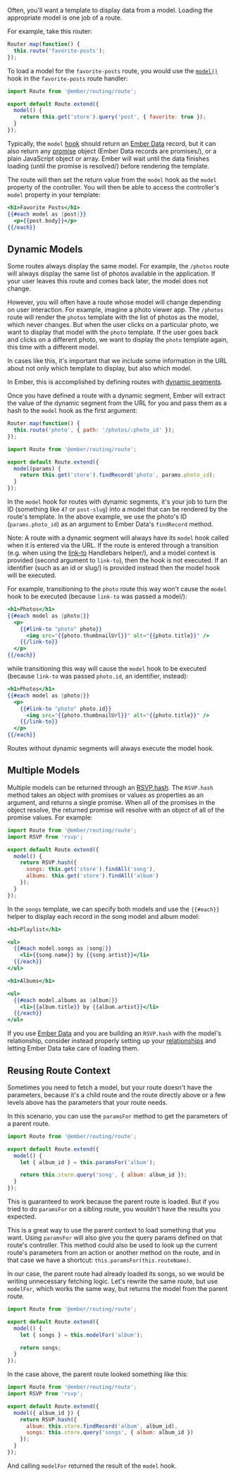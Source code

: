 Often, you'll want a template to display data from a model. Loading the
appropriate model is one job of a route.

For example, take this router:

```app/router.js
Router.map(function() {
  this.route('favorite-posts');
});
```

To load a model for the `favorite-posts` route, you would use the [`model()`](https://www.emberjs.com/api/ember/release/classes/Route/methods/model?anchor=model)
hook in the `favorite-posts` route handler:

```app/routes/favorite-posts.js
import Route from '@ember/routing/route';

export default Route.extend({
  model() {
    return this.get('store').query('post', { favorite: true });
  }
});
```

Typically, the `model` [hook](../../getting-started/core-concepts/#toc_hooks) should return an [Ember Data](../../models/) record,
but it can also return any [promise](https://www.promisejs.org/) object (Ember Data records are promises/),
or a plain JavaScript object or array.
Ember will wait until the data finishes loading (until the promise is resolved/) before rendering the template.

The route will then set the return value from the `model` hook as the `model` property of the controller.
You will then be able to access the controller's `model` property in your template:

```app/templates/favorite-posts.hbs
<h1>Favorite Posts</h1>
{{#each model as |post|}}
  <p>{{post.body}}</p>
{{/each}}
```

## Dynamic Models

Some routes always display the same model. For example, the `/photos`
route will always display the same list of photos available in the
application. If your user leaves this route and comes back later, the
model does not change.

However, you will often have a route whose model will change depending
on user interaction. For example, imagine a photo viewer app. The
`/photos` route will render the `photos` template with the list of
photos as the model, which never changes. But when the user clicks on a
particular photo, we want to display that model with the `photo`
template. If the user goes back and clicks on a different photo, we want
to display the `photo` template again, this time with a different model.

In cases like this, it's important that we include some information in
the URL about not only which template to display, but also which model.

In Ember, this is accomplished by defining routes with [dynamic
segments](../defining-your-routes/#toc_dynamic-segments).

Once you have defined a route with a dynamic segment,
Ember will extract the value of the dynamic segment from the URL for
you and pass them as a hash to the `model` hook as the first argument:

```app/router.js
Router.map(function() {
  this.route('photo', { path: '/photos/:photo_id' });
});
```

```app/routes/photo.js
import Route from '@ember/routing/route';

export default Route.extend({
  model(params) {
    return this.get('store').findRecord('photo', params.photo_id);
  }
});
```

In the `model` hook for routes with dynamic segments, it's your job to
turn the ID (something like `47` or `post-slug`) into a model that can
be rendered by the route's template. In the above example, we use the
photo's ID (`params.photo_id`) as an argument to Ember Data's `findRecord`
method.

Note: A route with a dynamic segment will always have its `model` hook called when it is entered via the URL.
If the route is entered through a transition (e.g. when using the [link-to](../../templates/links/) Handlebars helper/),
and a model context is provided (second argument to `link-to`), then the hook is not executed.
If an identifier (such as an id or slug/) is provided instead then the model hook will be executed.

For example, transitioning to the `photo` route this way won't cause the `model` hook to be executed (because `link-to`
was passed a model/):

```app/templates/photos.hbs
<h1>Photos</h1>
{{#each model as |photo|}}
  <p>
    {{#link-to "photo" photo}}
      <img src="{{photo.thumbnailUrl}}" alt="{{photo.title}}" />
    {{/link-to}}
  </p>
{{/each}}
```

while transitioning this way will cause the `model` hook to be executed (because `link-to` was passed `photo.id`, an
identifier, instead):

```app/templates/photos.hbs
<h1>Photos</h1>
{{#each model as |photo|}}
  <p>
    {{#link-to "photo" photo.id}}
      <img src="{{photo.thumbnailUrl}}" alt="{{photo.title}}" />
    {{/link-to}}
  </p>
{{/each}}
```

Routes without dynamic segments will always execute the model hook.

## Multiple Models

Multiple models can be returned through an
[RSVP.hash](https://www.emberjs.com/api/ember/release/classes/rsvp/methods/hash?anchor=hash).
The `RSVP.hash` method takes an object with promises or values as properties as an argument, and returns a single promise.
When all of the promises in the object resolve, the returned promise will resolve with an object of all of the promise values. For example:

```app/routes/songs.js
import Route from '@ember/routing/route';
import RSVP from 'rsvp';

export default Route.extend({
  model() {
    return RSVP.hash({
      songs: this.get('store').findAll('song'),
      albums: this.get('store').findAll('album')
    });
  }
});
```

In the `songs` template, we can specify both models and use the `{{#each}}` helper to display
each record in the song model and album model:

```app/templates/songs.hbs
<h1>Playlist</h1>

<ul>
  {{#each model.songs as |song|}}
    <li>{{song.name}} by {{song.artist}}</li>
  {{/each}}
</ul>

<h1>Albums</h1>

<ul>
  {{#each model.albums as |album|}}
    <li>{{album.title}} by {{album.artist}}</li>
  {{/each}}
</ul>
```

If you use [Ember Data](../../models/) and you are building an `RSVP.hash` with the model's relationship, consider instead properly setting up your [relationships](../../models/relationships/) and letting Ember Data take care of loading them.

## Reusing Route Context

Sometimes you need to fetch a model, but your route doesn't have the parameters, because it's
a child route and the route directly above or a few levels above has the parameters that your route
needs.

In this scenario, you can use the `paramsFor` method to get the parameters of a parent route.

```app/routes/album/index.js
import Route from '@ember/routing/route';

export default Route.extend({
  model() {
    let { album_id } = this.paramsFor('album');

    return this.store.query('song', { album: album_id });
  }
});
```

This is guaranteed to work because the parent route is loaded. But if you tried to
do `paramsFor` on a sibling route, you wouldn't have the results you expected.

This is a great way to use the parent context to load something that you want.
Using `paramsFor` will also give you the query params defined on that route's controller.
This method could also be used to look up the current route's parameters from an action
or another method on the route, and in that case we have a shortcut: `this.paramsFor(this.routeName)`.

In our case, the parent route had already loaded its songs, so we would be writing unnecessary fetching logic.
Let's rewrite the same route, but use `modelFor`, which works the same way, but returns the model
from the parent route.

```app/routes/album/index.js
import Route from '@ember/routing/route';

export default Route.extend({
  model() {
    let { songs } = this.modelFor('album');

    return songs;
  }
});
```

In the case above, the parent route looked something like this:

```app/routes/album.js
import Route from '@ember/routing/route';
import RSVP from 'rsvp';

export default Route.extend({
  model({ album_id }) {
    return RSVP.hash({
      album: this.store.findRecord('album', album_id),
      songs: this.store.query('songs', { album: album_id })
    });
  }
});
```

And calling `modelFor` returned the result of the `model` hook.
